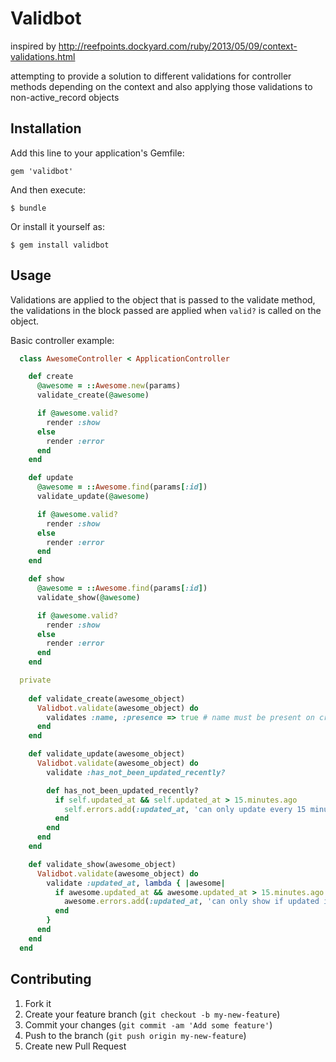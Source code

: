 # Validbot

inspired by http://reefpoints.dockyard.com/ruby/2013/05/09/context-validations.html

attempting to provide a solution to different validations for controller methods depending
on the context and also applying those validations to non-active_record objects

## Installation

Add this line to your application's Gemfile:

    gem 'validbot'

And then execute:

    $ bundle

Or install it yourself as:

    $ gem install validbot

## Usage

Validations are applied to the object that is passed to the validate method, the validations
in the block passed are applied when `valid?` is called on the object.


Basic controller example:

```ruby
  class AwesomeController < ApplicationController

    def create
      @awesome = ::Awesome.new(params)
      validate_create(@awesome)

      if @awesome.valid?
        render :show
      else
        render :error
      end
    end

    def update
      @awesome = ::Awesome.find(params[:id])
      validate_update(@awesome)

      if @awesome.valid?
        render :show
      else
        render :error
      end
    end

    def show
      @awesome = ::Awesome.find(params[:id])
      validate_show(@awesome)

      if @awesome.valid?
        render :show
      else
        render :error
      end
    end

  private
    
    def validate_create(awesome_object)
      Validbot.validate(awesome_object) do
        validates :name, :presence => true # name must be present on create
      end
    end

    def validate_update(awesome_object)
      Validbot.validate(awesome_object) do
        validate :has_not_been_updated_recently?

        def has_not_been_updated_recently?
          if self.updated_at && self.updated_at > 15.minutes.ago
            self.errors.add(:updated_at, 'can only update every 15 minutes')
          end
        end
      end
    end

    def validate_show(awesome_object)
      Validbot.validate(awesome_object) do
        validate :updated_at, lambda { |awesome|
          if awesome.updated_at && awesome.updated_at > 15.minutes.ago
            awesome.errors.add(:updated_at, 'can only show if updated in last 15 minutes')
          end
        }
      end
    end
  end
```

## Contributing

1. Fork it
2. Create your feature branch (`git checkout -b my-new-feature`)
3. Commit your changes (`git commit -am 'Add some feature'`)
4. Push to the branch (`git push origin my-new-feature`)
5. Create new Pull Request
